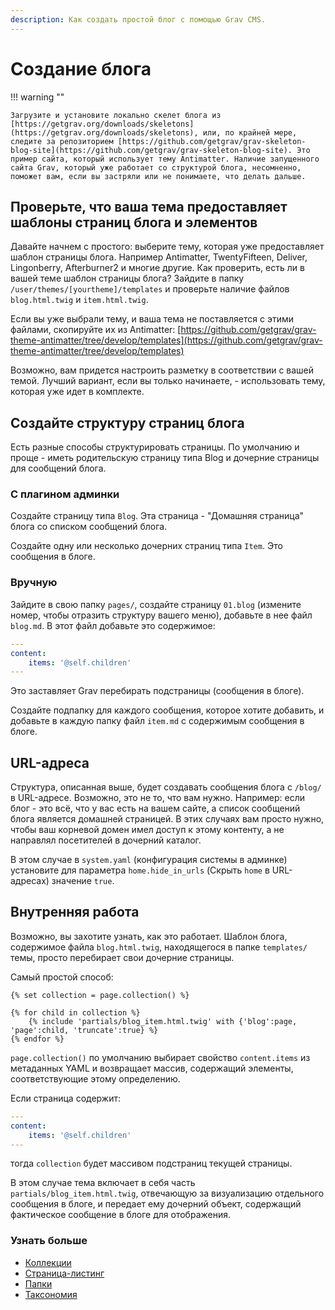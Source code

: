 ```yaml
---
description: Как создать простой блог с помощью Grav CMS.
---
```


# Создание блога

!!! warning ""

    Загрузите и установите локально скелет блога из [https://getgrav.org/downloads/skeletons](https://getgrav.org/downloads/skeletons), или, по крайней мере, следите за репозиторием [https://github.com/getgrav/grav-skeleton-blog-site](https://github.com/getgrav/grav-skeleton-blog-site). Это пример сайта, который использует тему Antimatter. Наличие запущенного сайта Grav, который уже работает со структурой блога, несомненно, поможет вам, если вы застряли или не понимаете, что делать дальше.

## Проверьте, что ваша тема предоставляет шаблоны страниц блога и элементов

Давайте начнем с простого: выберите тему, которая уже предоставляет шаблон страницы блога. Например Antimatter, TwentyFifteen, Deliver, Lingonberry, Afterburner2 и многие другие.
Как проверить, есть ли в вашей теме шаблон страницы блога? Зайдите в папку `/user/themes/[yourtheme]/templates` и проверьте наличие файлов `blog.html.twig` и `item.html.twig`.

Если вы уже выбрали тему, и ваша тема не поставляется с этими файлами, скопируйте их из Antimatter: [https://github.com/getgrav/grav-theme-antimatter/tree/develop/templates](https://github.com/getgrav/grav-theme-antimatter/tree/develop/templates)

Возможно, вам придется настроить разметку в соответствии с вашей темой. Лучший вариант, если вы только начинаете, - использовать тему, которая уже идет в комплекте.

## Создайте структуру страниц блога
Есть разные способы структурировать страницы. По умолчанию и проще - иметь родительскую страницу типа Blog и дочерние страницы для сообщений блога.

### С плагином админки
Создайте страницу типа `Blog`. Эта страница - "Домашняя страница" блога со списком сообщений блога.

Создайте одну или несколько дочерних страниц типа `Item`. Это сообщения в блоге.

### Вручную
Зайдите в свою папку `pages/`, создайте страницу `01.blog` (измените номер, чтобы отразить структуру вашего меню), добавьте в нее файл `blog.md`.
В этот файл добавьте это содержимое:

```yaml
---
content:
    items: '@self.children'
---
```

Это заставляет Grav перебирать подстраницы (сообщения в блоге).

Создайте подпапку для каждого сообщения, которое хотите добавить, и добавьте в каждую папку файл `item.md` с содержимым сообщения в блоге.

## URL-адреса

Структура, описанная выше, будет создавать сообщения блога с `/blog/` в URL-адресе. Возможно, это не то, что вам нужно. Например: если блог - это всё, что у вас есть на вашем сайте, а список сообщений блога является домашней страницей. В этих случаях вам просто нужно, чтобы ваш корневой домен имел доступ к этому контенту, а не направлял посетителей в дочерний каталог.

В этом случае в `system.yaml` (конфигурация системы в админке) установите для параметра `home.hide_in_urls` (Скрыть `home` в URL-адресах) значение `true`.

## Внутренняя работа

Возможно, вы захотите узнать, как это работает. Шаблон блога, содержимое файла `blog.html.twig`, находящегося в папке `templates/` темы, просто перебирает свои дочерние страницы.

Самый простой способ:

```twig
{% set collection = page.collection() %}

{% for child in collection %}
    {% include 'partials/blog_item.html.twig' with {'blog':page, 'page':child, 'truncate':true} %}
{% endfor %}
```

`page.collection()` по умолчанию выбирает свойство `content.items` из метаданных YAML и возвращает массив, содержащий элементы, соответствующие этому определению.

Если страница содержит:

```yaml
---
content:
    items: '@self.children'
---
```

тогда `collection` будет массивом подстраниц текущей страницы.

В этом случае тема включает в себя часть `partials/blog_item.html.twig`, отвечающую за визуализацию отдельного сообщения в блоге, и передает ему дочерний объект, содержащий фактическое сообщение в блоге для отображения.

### Узнать больше

- [Коллекции](/content/collections)
- [Страница-листинг](/content/content-pages/#listing)
- [Папки](/content/content-pages/#papki)
- [Таксономия](/content/taxonomy/#primer-taksonomii)
